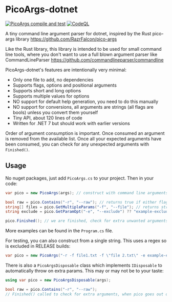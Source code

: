 # PicoArgs-dotnet

[![PicoArgs compile and test](https://github.com/lookbusy1344/PicoArgs-dotnet/actions/workflows/test.yml/badge.svg)](https://github.com/lookbusy1344/PicoArgs-dotnet/actions/workflows/test.yml)
[![CodeQL](https://github.com/lookbusy1344/PicoArgs-dotnet/actions/workflows/github-code-scanning/codeql/badge.svg)](https://github.com/lookbusy1344/PicoArgs-dotnet/actions/workflows/github-code-scanning/codeql)

A tiny command line argument parser for dotnet, inspired by the Rust pico-args library https://github.com/RazrFalcon/pico-args

Like the Rust library, this library is intended to be used for small command line tools, where you don't want to use a full blown argument parser like CommandLineParser https://github.com/commandlineparser/commandline

PicoArgs-dotnet's features are intentionally very minimal:

- Only one file to add, no dependencies
- Supports flags, options and positional arguments
- Supports short and long options
- Supports multiple values for options
- NO support for default help generation, you need to do this manually
- NO support for conversions, all arguments are strings (all flags are bools) unless you convert them yourself
- Tiny API, about 120 lines of code
- Written for .NET 7 but should work with earlier versions

Order of argument consumption is important. Once consumed an argument is removed from the available list. Once all your expected arguments have been consumed, you can check for any unexpected arguments with ```Finished()```.

## Usage
No nuget packages, just add ```PicoArgs.cs``` to your project. Then in your code:

```csharp
var pico = new PicoArgs(args); // construct with command line arguments string[]

bool raw = pico.Contains("-r", "--raw"); // returns true if either flag is present
string[] files = pico.GetMultipleParams("-f", "--file"); // returns string[] with zero length if none found
string exclude = pico.GetParamOpt("-e", "--exclude") ?? "example-exclude"; // specifying a default

pico.Finished(); // we are finished, check for extra unwanted arguments & throw is any are left over

```

More examples can be found in the ```Program.cs``` file.

For testing, you can also construct from a single string. This uses a regex so is excluded in RELEASE builds:

```csharp
var pico = new PicoArgs("-r -f file1.txt -f \"file 2.txt\" -e example-exclude");
```

There is also a ```PicoArgsDisposable``` class which implements ```IDisposable``` to automatically throw on extra params. This may or may not be to your taste:

```csharp
using var pico = new PicoArgsDisposable(args);

bool raw = pico.Contains("-r", "--raw");
// Finished() called to check for extra arguments, when pico goes out of scope
```
